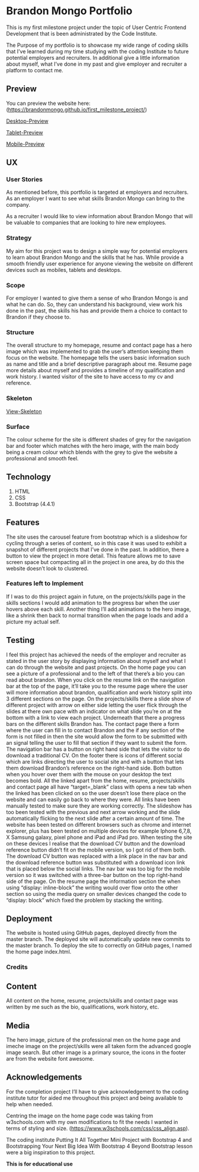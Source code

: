 # Brandon Mongo Portfolio

This is my first milestone project under the topic of User Centric Frontend Development that is been administrated by the Code Institute.

The Purpose of my portfolio is to showcase my wide range of coding skills that I’ve learned during my time studying with the coding Institute to future potential employers and recruiters.  In additional give a little information about myself, what I’ve done in my past and give employer and recruiter a platform to contact me.

## Preview

You can preview the website here: (https://brandonmongo.github.io/first_milestone_project/)

[Desktop-Preview](https://c0ac2457-9e5f-443d-9ed3-ca4ba4a688f2.ws-eu01.gitpod.io/files/download/?id=01f99cc8-e78f-47a9-a369-27e2b06ec0e9 "Desktop-Preview")

[Tablet-Preview](https://c0ac2457-9e5f-443d-9ed3-ca4ba4a688f2.ws-eu01.gitpod.io/files/download/?id=63d6b31a-c0c6-48c1-a6a4-e26d116f354f "Tablet-Preview")

[Mobile-Preview](https://c0ac2457-9e5f-443d-9ed3-ca4ba4a688f2.ws-eu01.gitpod.io/files/download/?id=72409c12-002a-428b-9278-42c73aff04be "Mobile-Preview")

## UX

### User Stories 

As mentioned before, this portfolio is targeted at employers and recruiters. As an employer I want to see what skills Brandon Mongo can bring to the company.

As a recruiter I would like to view information about Brandon Mongo that will be valuable to companies that are looking to hire new employees.

### Strategy

My aim for this project was to design a simple way for potential employers to learn about Brandon Mongo and the skills that he has. While provide a smooth friendly user experience for anyone viewing the website on different devices such as mobiles, tablets and desktops. 

### Scope

For employer I wanted to give them a sense of who Brandon Mongo is and what he can do. So, they can understand his background, view work his done in the past, the skills his has and provide them a choice to contact to Brandon if they choose to.

### Structure

The overall structure to my homepage, resume and contact page has a hero image which was implemented to grab the user’s attention keeping them focus on the website. The homepage tells the users basic information such as name and title and a brief descriptive paragraph about me. Resume page more details about myself and provides a timeline of my qualification and work history. I wanted visitor of the site to have access to my cv and reference.

### Skeleton

[View-Skeleton](https://c0ac2457-9e5f-443d-9ed3-ca4ba4a688f2.ws-eu01.gitpod.io/files/download/?id=e4c8cc8b-ef59-452d-a95d-2250a705dc9e "view-Skeleton")

### Surface

The colour scheme for the site is different shades of grey for the navigation bar and footer which matches with the hero image, with the main body being a cream colour which blends with the grey to give the website a professional and smooth feel.

## Technology

1. HTML
2. CSS
3. Bootstrap (4.4.1)

## Features 

The site uses the carousel feature from bootstrap which is a slideshow for cycling through a series of content, so in this case it was used to exhibit a snapshot of different projects that I’ve done in the past.  In addition, there a button to view the project in more detail. This feature allows me to save screen space but compacting all in the project in one area, by do this the website doesn’t look to clustered.

### Features left to Implement 

If I was to do this project again in future, on the projects/skills page in the skills sections I would add animation to the progress bar when the user hovers above each skill. Another thing I’ll add animations to the hero image, like a shrink then back to normal transition when the page loads and add a picture my actual self.

## Testing

I feel this project has achieved the needs of the employer and recruiter as stated in the user story by displaying information about myself and what I can do through the website and past projects. On the home page you can see a picture of a professional and to the left of that there’s a bio you can read about brandon.  When you click on the resume link on the navigation bar at the top of the page, it’ll take you to the resume page where the user will more information about brandon, qualification and work history split into 3 different sections on the page. On the projects/skills there a slide show of different project with arrow on either side letting the user flick through the slides at there own pace with an indicator on what slide you’re on at the bottom with a link to view each project. Underneath that there a progress bars on the different skills Brandon has. The contact page there a form where the user can fill in to contact Brandon and the if any section of the form is not filled in then the site would allow the form to be submitted with an signal telling the user to fill that section if they want to submit the form.
The navigation bar has a button on right hand side that lets the visitor to do download a traditional CV. On the footer there is icons of different social which are links directing the user to social site and with a button that lets them download Brandon’s reference on the right-hand side. Both button when you hover over them with the mouse on your desktop the text becomes bold.
All the linked apart from the home, resume, projects/skills and contact page all have “target=_blank” class with opens a new tab when the linked has been clicked on so the user doesn’t lose there place on the website and can easily go back to where they were. All links have been manually tested to make sure they are working correctly.
The slideshow has too been tested with the previous and next arrow working and the slide automatically flicking to the next slide after a certain amount of time.
The website has been tested on different browsers 	such as chrome and internet explorer, plus has been tested on multiple devices for example Iphone 6,7,8, X Samsung galaxy, pixel phone and iPad and iPad pro. When testing the site on these devices I realise that the download CV button and the download reference button didn’t fit on the mobile version, so I got rid of them both. The download CV button was replaced with a link place in the nav bar and the download reference button was substituted with a download icon link that is placed below the social links. The nav bar was too big for the mobile version so it was switched with a three-bar button on the top right-hand side of the page. On the resume page the information section the when using “display: inline-block” the writing would over flow onto the other section so using the media query on smaller devices changed the code to “display: block” which fixed the problem by stacking the writing.

## Deployment

The website is hosted using GitHub pages, deployed directly from the master branch. The deployed site will automatically update new commits to the master branch. To deploy the site to correctly on GitHub pages, I named the home page index.html.

### Credits

## Content

All content on the home, resume, projects/skills and contact page was written by me such as the bio, qualifications, work history, etc.

## Media 

The hero image, picture of the professional men on the home page and imeche image on the project/skills were all taken form the advanced google image search. But other image is a primary source, the icons in the footer are from the website font awesome.

## Acknowledgements

For the completion project I’ll have to give acknowledgement to the coding institute tutor for aided me throughout this project and being available to help when needed.

Centring the image on the home page code was taking from w3schools.com with my own modifications to fit the needs I wanted in terms of styling and size. (https://www.w3schools.com/css/css_align.asp).

The coding institute Putting It All Together Mini Project with Bootstrap 4 and Bootstrapping Your Next Big Idea With Bootstrap 4  Beyond Bootstrap lesson were a big inspiration to this project.

**This is for educational use**